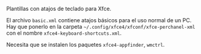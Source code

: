 Plantillas con atajos de teclado para Xfce.

El archivo `basic.xml` contiene atajos básicos para el uso normal de un PC.
Hay que ponerlo en la carpeta `~/.config/xfce4/xfconf/xfce-perchanel-xml` con el nombre `xfce4-keyboard-shortcuts.xml`.

Necesita que se instalen los paquetes `xfce4-appfinder`, `wmctrl`.
